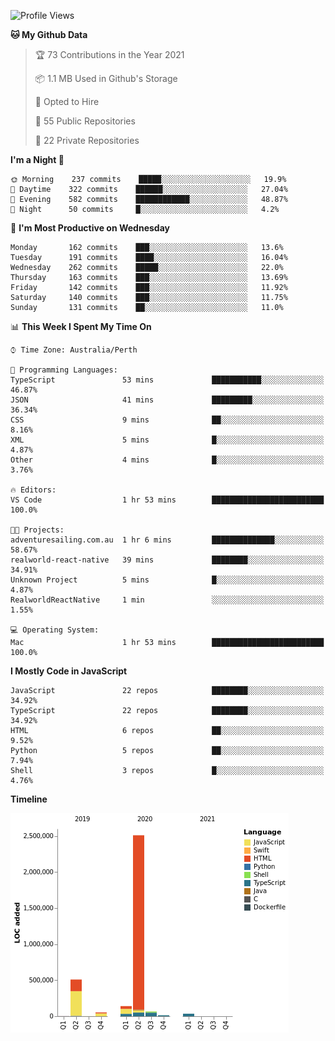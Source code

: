 <!--START_SECTION:waka-->
![Profile Views](http://img.shields.io/badge/Profile%20Views-6-blue)

**🐱 My Github Data** 

> 🏆 73 Contributions in the Year 2021
 > 
> 📦 1.1 MB Used in Github's Storage 
 > 
> 💼 Opted to Hire
 > 
> 📜 55 Public Repositories 
 > 
> 🔑 22 Private Repositories  
 > 
**I'm a Night 🦉** 

```text
🌞 Morning    237 commits    █████░░░░░░░░░░░░░░░░░░░░   19.9% 
🌆 Daytime    322 commits    ██████░░░░░░░░░░░░░░░░░░░   27.04% 
🌃 Evening    582 commits    ████████████░░░░░░░░░░░░░   48.87% 
🌙 Night      50 commits     █░░░░░░░░░░░░░░░░░░░░░░░░   4.2%

```
📅 **I'm Most Productive on Wednesday** 

```text
Monday       162 commits    ███░░░░░░░░░░░░░░░░░░░░░░   13.6% 
Tuesday      191 commits    ████░░░░░░░░░░░░░░░░░░░░░   16.04% 
Wednesday    262 commits    █████░░░░░░░░░░░░░░░░░░░░   22.0% 
Thursday     163 commits    ███░░░░░░░░░░░░░░░░░░░░░░   13.69% 
Friday       142 commits    ███░░░░░░░░░░░░░░░░░░░░░░   11.92% 
Saturday     140 commits    ███░░░░░░░░░░░░░░░░░░░░░░   11.75% 
Sunday       131 commits    ██░░░░░░░░░░░░░░░░░░░░░░░   11.0%

```


📊 **This Week I Spent My Time On** 

```text
⌚︎ Time Zone: Australia/Perth

💬 Programming Languages: 
TypeScript               53 mins             ███████████░░░░░░░░░░░░░░   46.87% 
JSON                     41 mins             █████████░░░░░░░░░░░░░░░░   36.34% 
CSS                      9 mins              ██░░░░░░░░░░░░░░░░░░░░░░░   8.16% 
XML                      5 mins              █░░░░░░░░░░░░░░░░░░░░░░░░   4.87% 
Other                    4 mins              █░░░░░░░░░░░░░░░░░░░░░░░░   3.76%

🔥 Editors: 
VS Code                  1 hr 53 mins        █████████████████████████   100.0%

🐱‍💻 Projects: 
adventuresailing.com.au  1 hr 6 mins         ██████████████░░░░░░░░░░░   58.67% 
realworld-react-native   39 mins             ████████░░░░░░░░░░░░░░░░░   34.91% 
Unknown Project          5 mins              █░░░░░░░░░░░░░░░░░░░░░░░░   4.87% 
RealworldReactNative     1 min               ░░░░░░░░░░░░░░░░░░░░░░░░░   1.55%

💻 Operating System: 
Mac                      1 hr 53 mins        █████████████████████████   100.0%

```

**I Mostly Code in JavaScript** 

```text
JavaScript               22 repos            ████████░░░░░░░░░░░░░░░░░   34.92% 
TypeScript               22 repos            ████████░░░░░░░░░░░░░░░░░   34.92% 
HTML                     6 repos             ██░░░░░░░░░░░░░░░░░░░░░░░   9.52% 
Python                   5 repos             ██░░░░░░░░░░░░░░░░░░░░░░░   7.94% 
Shell                    3 repos             █░░░░░░░░░░░░░░░░░░░░░░░░   4.76%

```


**Timeline**

![Chart not found](https://raw.githubusercontent.com/NWylynko/NWylynko/main/charts/bar_graph.png) 


<!--END_SECTION:waka-->
